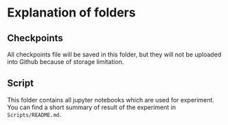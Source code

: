 # Explanation of folders
## Checkpoints
All checkpoints file will be saved in this folder, but they will not be uploaded into Github because of storage limitation.

## Script
This folder contains all jupyter notebooks which are used for experiment. You can find a short summary of result of the experiment in `Scripts/README.md`.